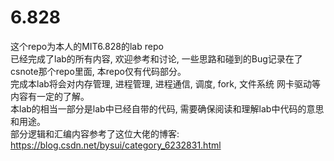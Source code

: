 # 6.828
这个repo为本人的MIT6.828的lab repo<br/>
已经完成了lab的所有内容, 欢迎参考和讨论, 一些思路和碰到的Bug记录在了csnote那个repo里面, 本repo仅有代码部分。<br/>
完成本lab将会对内存管理, 进程管理, 进程通信, 调度, fork, 文件系统 网卡驱动等内容有一定的了解。<br/>
本lab的相当一部分是lab中已经自带的代码, 需要确保阅读和理解lab中代码的意思和用途。<br/>
部分逻辑和汇编内容参考了这位大佬的博客: https://blog.csdn.net/bysui/category_6232831.html<br/>

